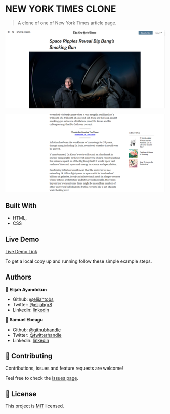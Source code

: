 # NEW YORK TIMES CLONE

> A clone of one of New York Times article page.

![screenshot](./img/nytscrnshot.png)

![screenshot](./img/nytscrnshot2.png)

## Built With

- HTML,
- CSS

## Live Demo

[Live Demo Link](https://raw.githack.com/ebeagusamuel/New-York-Times-Clone/feature-branch/index.html)

To get a local copy up and running follow these simple example steps.

## Authors

👤 **Elijah Ayandokun**

- Github: [@elijahtobs](https://github.com/ElijahTobs)
- Twitter: [@elijahgr8](https://twitter.com/Elijahgr8)
- Linkedin: [linkedin](https://linkedin.com/in/ayandokunelijah)

👤 **Samuel Ebeagu**

- Github: [@githubhandle](https://github.com/ebeagusamuel)
- Twitter: [@twitterhandle](https://twitter.com/ebeagu_samuel)
- Linkedin: [linkedin](https://www.linkedin.com/in/samuel-ebeagu-7b4617110)

## 🤝 Contributing

Contributions, issues and feature requests are welcome!

Feel free to check the [issues page](issues/).

## 📝 License

This project is [MIT](lic.url) licensed.
